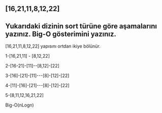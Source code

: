 ## [16,21,11,8,12,22]
## Yukarıdaki dizinin sort türüne göre aşamalarını yazınız. Big-O gösterimini yazınız.

[16,21,11,8,12,22] yapısını ortdan ikiye bölünür.

1-[16,21,11] - [8,12,22] 

2-[16-21]-[11]--[8,12]-[22] 

3-[16]-[21]-[11]---[8]-[12]-[22]

4-[11]-[16]-[21]---[8]-[12]-[22] 

5-[8,11,12,16,21,22] 

Big-O(nLogn)
